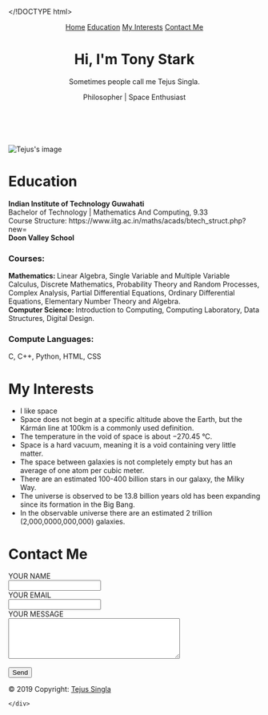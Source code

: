 </!DOCTYPE html>
<html>
<head>
	<title>Tejus | Homepage</title>
	<meta charset="utf-8">
    <meta name="viewport" content="width=device-width, initial-scale=1">
    <link rel="stylesheet" href="https://maxcdn.bootstrapcdn.com/bootstrap/4.4.1/css/bootstrap.min.css">
    <link rel="stylesheet" href="https://cdnjs.cloudflare.com/ajax/libs/font-awesome/4.7.0/css/font-awesome.min.css">
    <link rel="stylesheet" type="text/css" href="style/style.css">
    <script src="https://maxcdn.bootstrapcdn.com/bootstrap/4.4.1/js/bootstrap.min.js"></script>
</head>
<body>
	<header id="top">
		<div class="background">
			<div class="navbar">
				<a class="active" href="main page.html">Home</a>
				<a href="#education">Education</a>
				<a href="#myinterests">My Interests</a>
				<a href="#contactme">Contact Me</a>
			</div>
			<div class="content">
				<h1>Hi, I'm Tony Stark</h1>
				<p>
					Sometimes people call me Tejus Singla.<br>
				</p>
				<p id="profession">Philosopher | Space Enthusiast</p><br>
				<!-- <p>
					Bachelor of technology, Mathematics And Computing<br>
					Indian Institute of Technology Guwahati.  
				</p> -->
			</div>
		</div>
	</header>
	<div class="content1">
		<div id="me">
			<img src="C:\Users\tejus\Desktop\New folder\My portfolio\images\me.JPG" alt="Tejus's image">
		</div>
		<h1 id="education" class="underline">Education</h1>
		<p class="push"><strong>Indian Institute of Technology Guwahati</strong><br>
			Bachelor of Technology | Mathematics And Computing, 9.33<br>
			Course Structure: https://www.iitg.ac.in/maths/acads/btech_struct.php?new=<br>
			<strong>Doon Valley School</strong><br>
		</p>
		<h3>Courses: </h3>
		<p class="push">
			<strong>Mathematics: </strong>Linear Algebra, Single Variable and Multiple Variable Calculus, Discrete Mathematics, 	Probability Theory and Random Processes, Complex Analysis, Partial Differential Equations, Ordinary Differential Equations, Elementary Number Theory and Algebra.<br>
			<strong>Computer Science: </strong>Introduction to Computing, Computing Laboratory, Data Structures, Digital Design.  	
		</p>
		<div id="skills">
			<h3>Compute Languages: </h3>
			<p>C, C++, Python, HTML, CSS</p>
		</div>
	</div>
	<!--Done-->
	<div id="background2">
		<div class="content2">
			<h1 id="myinterests" class="underline">My Interests</h1>
			<ul class="list">
				<li>I like space</li>
				<li>Space does not begin at a specific altitude above the Earth, but the Kármán line at 100km is a commonly used definition.</li>	
				<li>The temperature in the void of space is about −270.45 °C.</li>
				<li>Space is a hard vacuum, meaning it is a void containing very little matter.</li>
				<li>The space between galaxies is not completely empty but has an average of one atom per cubic meter.</li>
				<li>There are an estimated 100-400 billion stars in our galaxy, the Milky Way.</li>
				<li>The universe is observed to be 13.8 billion years old has been expanding since its formation in the Big Bang.</li>
				<li>In the observable universe there are an estimated 2 trillion (2,000,0000,000,000) galaxies.</li>
			</ul>
		</div>
	</div>	
	<div class="content3">
		<h1 id="contactme" class="underline">Contact Me</h1>
		<div class="push">
			<form action="/action_page.php" method="post">
				<label for="name">YOUR NAME</label><br>
				<input type="text" name="name" id="name" required><br>
				<label for="email">YOUR EMAIL</label><br>
				<input type="text" name="email" id="email" required><br>
				<label for="message">YOUR MESSAGE</label><br>
				<textarea name="message" id="message" required rows="5" cols="40"></textarea><br><br>
				<input type="submit" value="Send" class="btn btn-dark">
			</form>
		</div>
	</div>
	<div class="last">
		<div class="push">
	  		<a href="#" class="fa fa-facebook"></a>
			<a href="#" class="fa fa-twitter"></a>
			<a href="#" class="fa fa-google"></a>
			<a href="#" class="fa fa-linkedin"></a>
			<a href="#" class="fa fa-youtube"></a>
			<a href="#" class="fa fa-instagram"></a>
			<a href="#" class="fa fa-snapchat-ghost"></a>
		</div>	
		<!-- Copyright -->
		<div class="footer-copyright text-center py-3">© 2019 Copyright:
		<a href="#top"> Tejus Singla</a>
		</div>
		<!-- Copyright -->

	</div>
</body>
</html>